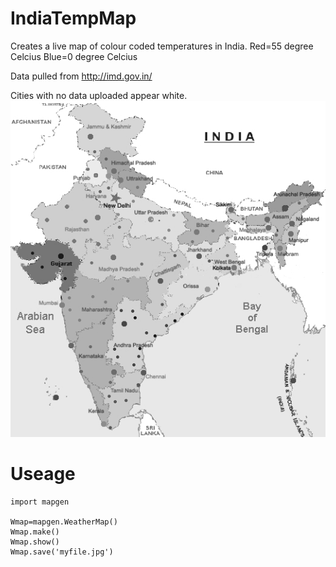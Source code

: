 IndiaTempMap
============
Creates a live map of colour coded temperatures in India.
Red=55 degree Celcius
Blue=0 degree Celcius

Data pulled from 
http://imd.gov.in/

Cities with no data uploaded appear white.
![Temperature map](map.jpg)


Useage
======
    import mapgen

    Wmap=mapgen.WeatherMap()
    Wmap.make()
    Wmap.show()
    Wmap.save('myfile.jpg')


